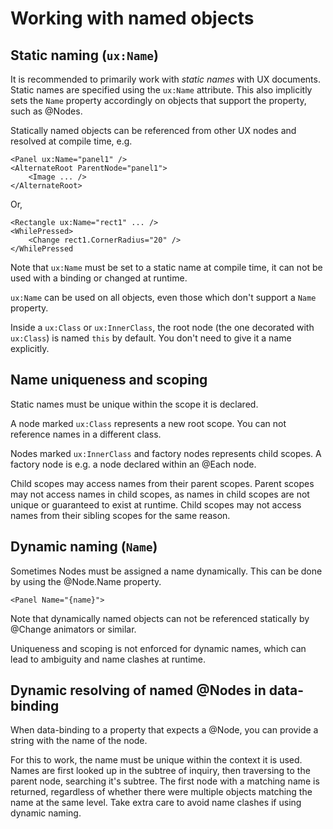 # Working with named objects

## Static naming (`ux:Name`)

It is recommended to primarily work with *static names* with UX documents. Static names are specified using the `ux:Name` attribute. This also implicitly sets the `Name` property accordingly on objects that support the property, such as @Nodes.

Statically named objects can be referenced from other UX nodes and resolved at compile time, e.g.

	<Panel ux:Name="panel1" />
	<AlternateRoot ParentNode="panel1">
		<Image ... />
	</AlternateRoot>

Or,

	<Rectangle ux:Name="rect1" ... />
	<WhilePressed>
		<Change rect1.CornerRadius="20" />
	</WhilePressed


Note that `ux:Name` must be set to a static name at compile time, it can not be used with a binding or changed at runtime.

`ux:Name` can be used on all objects, even those which don't support a `Name` property.

Inside a `ux:Class` or `ux:InnerClass`, the root node (the one decorated with `ux:Class`) is named `this` by default. You don't need to give it a name explicitly.

## Name uniqueness and scoping

Static names must be unique within the scope it is declared.

A node marked `ux:Class` represents a new root scope. You can not reference names in a different class.

Nodes marked `ux:InnerClass` and factory nodes represents child scopes. A factory node is e.g. a node declared within an @Each node.

Child scopes may access names from their parent scopes. Parent scopes may not access names in child scopes, as names in child scopes are not unique or guaranteed to exist at runtime. Child scopes may not access names from their sibling scopes for the same reason.

## Dynamic naming (`Name`)

Sometimes Nodes must be assigned a name dynamically. This can be done by using the @Node.Name property.

	<Panel Name="{name}">

Note that dynamically named objects can not be referenced statically by @Change animators or similar.

Uniqueness and scoping is not enforced for dynamic names, which can lead to ambiguity and name clashes at runtime.

## Dynamic resolving of named @Nodes in data-binding

When data-binding to a property that expects a @Node, you can provide a string with the name of the node.

For this to work, the name must be unique within the context it is used. Names are first looked up in the subtree of inquiry, then traversing to the parent node, searching it's subtree. The first node with a matching name is returned, regardless of whether there were multiple objects matching the name at the same level. Take extra care to avoid name clashes if using dynamic naming.
